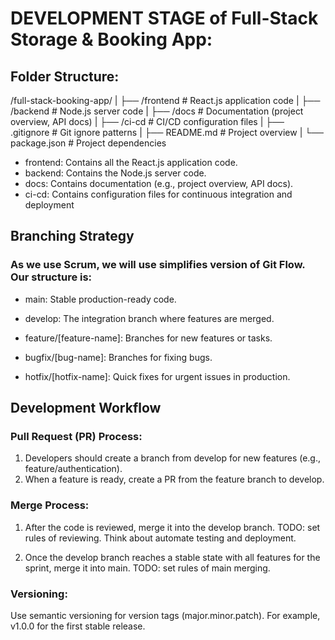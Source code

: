 # DEVELOPMENT STAGE of Full-Stack Storage & Booking App:

## Folder Structure:

/full-stack-booking-app/
|
├── /frontend # React.js application code
|
├── /backend # Node.js server code
|
├── /docs # Documentation (project overview, API docs)
|
├── /ci-cd # CI/CD configuration files
|
├── .gitignore # Git ignore patterns
|
├── README.md # Project overview
|
└── package.json # Project dependencies

-   frontend: Contains all the React.js application code.
-   backend: Contains the Node.js server code.
-   docs: Contains documentation (e.g., project overview, API docs).
-   ci-cd: Contains configuration files for continuous integration and deployment

## Branching Strategy

### As we use Scrum, we will use simplifies version of Git Flow. Our structure is:

-   main: Stable production-ready code.

-   develop: The integration branch where features are merged.

-   feature/[feature-name]: Branches for new features or tasks.

-   bugfix/[bug-name]: Branches for fixing bugs.

-   hotfix/[hotfix-name]: Quick fixes for urgent issues in production.

## Development Workflow

### Pull Request (PR) Process:

1. Developers should create a branch from develop for new features (e.g., feature/authentication).
2. When a feature is ready, create a PR from the feature branch to develop.

### Merge Process:

1. After the code is reviewed, merge it into the develop branch. TODO: set rules of reviewing. Think about automate testing and deployment.

2. Once the develop branch reaches a stable state with all features for the sprint, merge it into main. TODO: set rules of main merging.

### Versioning:

Use semantic versioning for version tags (major.minor.patch). For example, v1.0.0 for the first stable release.
